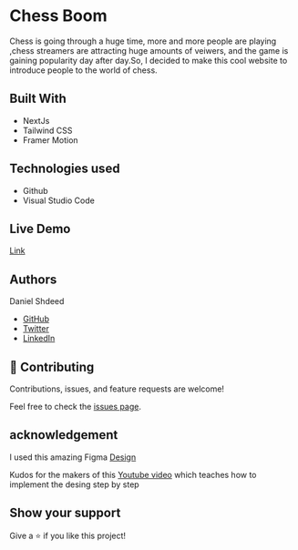 # Chess Boom
 Chess is going through a huge time, more and more people are playing ,chess streamers are attracting huge amounts of veiwers, and the game is gaining popularity day after day.So, I decided to make this cool website to introduce people to the world of chess. 

## Built With
- NextJs
- Tailwind CSS
- Framer Motion
## Technologies used
- Github
- Visual Studio Code
## Live Demo

[Link](https://main--aesthetic-yeot-cc6388.netlify.app/)

## Authors

 Daniel Shdeed

- [GitHub](https://github.com/Danieldotcomcoder)
- [Twitter](https://twitter.com/DannyDotcoder)
- [LinkedIn](https://www.linkedin.com/in/daniel-shdeed/)

## 🤝 Contributing

Contributions, issues, and feature requests are welcome!

Feel free to check the [issues page](../../issues/).

## acknowledgement

I used this amazing Figma [Design](https://www.figma.com/file/EyzNoOFak1Nb1bBx9ZKI7E?node-id=1%3A4&t=73paKh97ZpNW2kkV-0)

Kudos for the makers of this [Youtube video](https://www.youtube.com/watch?v=ugCN_gynFYw&t=1989s&ab_channel=JavaScriptMastery) which teaches how to implement the desing step by step

## Show your support

Give a ⭐️ if you like this project!

